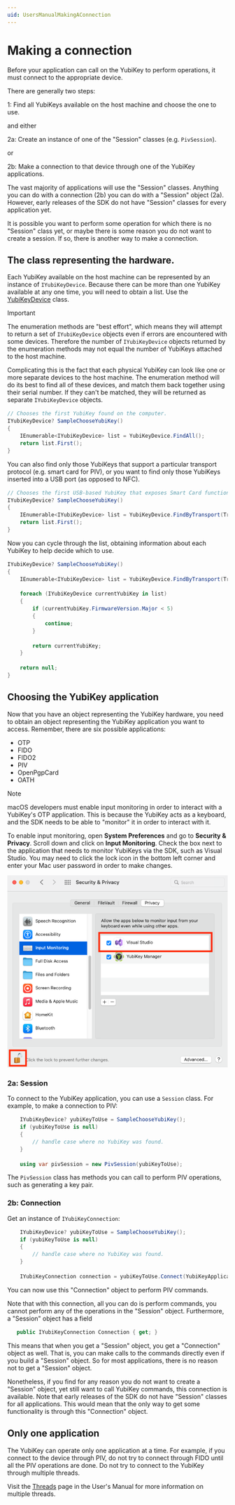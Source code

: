 ```yaml
---
uid: UsersManualMakingAConnection
---
```


<!-- Copyright 2021 Yubico AB

Licensed under the Apache License, Version 2.0 (the "License");
you may not use this file except in compliance with the License.
You may obtain a copy of the License at

    http://www.apache.org/licenses/LICENSE-2.0

Unless required by applicable law or agreed to in writing, software
distributed under the License is distributed on an "AS IS" BASIS,
WITHOUT WARRANTIES OR CONDITIONS OF ANY KIND, either express or implied.
See the License for the specific language governing permissions and
limitations under the License. -->

# Making a connection

Before your application can call on the YubiKey to perform operations, it must connect to
the appropriate device.

There are generally two steps:

1: Find all YubiKeys available on the host machine and choose the one to use.

and either

2a: Create an instance of one of the "Session" classes (e.g. `PivSession`).

or

2b: Make a connection to that device through one of the YubiKey applications.

The vast majority of applications will use the "Session" classes. Anything you can do with
a connection (2b) you can do with a "Session" object (2a). However, early releases of the
SDK do not have "Session" classes for every application yet.

It is possible you want to perform some operation for which there is no "Session" class
yet, or maybe there is some reason you do not want to create a session. If so, there is
another way to make a connection.

## The class representing the hardware.

Each YubiKey available on the host machine can be represented by an instance of
`IYubiKeyDevice`. Because there can be more than one YubiKey available at any one time, you will
need to obtain a list. Use the [YubiKeyDevice](xref:Yubico.YubiKey.YubiKeyDevice) class.

> [!IMPORTANT]
> The enumeration methods are "best effort", which means they will attempt to return a set of
> `IYubiKeyDevice` objects even if errors are encountered with some devices. Therefore the
> number of `IYubiKeyDevice` objects returned by the enumeration methods may not equal the
> number of YubiKeys attached to the host machine.
>
> Complicating this is the fact that each physical YubiKey can look like one or more separate
> devices to the host machine. The enumeration method will do its best to find all of these
> devices, and match them back together using their serial number. If they can't be matched,
> they will be returned as separate `IYubiKeyDevice` objects.

```c#
// Chooses the first YubiKey found on the computer.
IYubiKeyDevice? SampleChooseYubiKey()
{
    IEnumerable<IYubiKeyDevice> list = YubiKeyDevice.FindAll();
    return list.First();
}
```

You can also find only those YubiKeys that support a particular transport protocol (e.g.
smart card for PIV), or you want to find only those YubiKeys inserted into a USB port
(as opposed to NFC).

```c#
// Chooses the first USB-based YubiKey that exposes Smart Card functionality.
IYubiKeyDevice? SampleChooseYubiKey()
{
    IEnumerable<IYubiKeyDevice> list = YubiKeyDevice.FindByTransport(Transport.UsbSmartCard);
    return list.First();
}
```

Now you can cycle through the list, obtaining information about each YubiKey to help
decide which to use.

```c#
IYubiKeyDevice? SampleChooseYubiKey()
{
    IEnumerable<IYubiKeyDevice> list = YubiKeyDevice.FindByTransport(Transport.UsbSmartCard);

    foreach (IYubiKeyDevice currentYubiKey in list)
    {
        if (currentYubiKey.FirmwareVersion.Major < 5)
        {
            continue;
        }

        return currentYubiKey;
    }

    return null;
}
```

## Choosing the YubiKey application

Now that you have an object representing the YubiKey hardware, you need to obtain an
object representing the YubiKey application you want to access. Remember, there are six
possible applications:

* OTP
* FIDO
* FIDO2
* PIV
* OpenPgpCard
* OATH

> [!NOTE]
> macOS developers must enable input monitoring in order to interact with a YubiKey's OTP application. This is because the YubiKey acts as a keyboard, and the SDK needs to be able to "monitor" it in order to interact with it.
> 
> To enable input monitoring, open **System Preferences** and go to **Security & Privacy**. Scroll down and click on **Input Monitoring**. Check the box next to the application that needs to monitor YubiKeys via the SDK, such as Visual Studio. You may need to click the lock icon in the bottom left corner and enter your Mac user password in order to make changes. 
> 
> ![Input monitoring settings](../../images/input-monitoring.png "Input monitoring settings in macOS")

### 2a: Session

To connect to the YubiKey application, you can use a `Session` class. For example, to make
a connection to PIV:

```c#
    IYubiKeyDevice? yubiKeyToUse = SampleChooseYubiKey();
    if (yubiKeyToUse is null)
    {
        // handle case where no YubiKey was found.
    }

    using var pivSession = new PivSession(yubiKeyToUse);
```

The `PivSession` class has methods you can call to perform PIV operations, such as
generating a key pair.

### 2b: Connection

Get an instance of `IYubiKeyConnection`:

```c#
    IYubiKeyDevice? yubiKeyToUse = SampleChooseYubiKey();
    if (yubiKeyToUse is null)
    {
        // handle case where no YubiKey was found.
    }

    IYubiKeyConnection connection = yubiKeyToUse.Connect(YubiKeyApplication.Piv);
```

You can now use this "Connection" object to perform PIV commands.

Note that with this connection, all you can do is perform commands, you cannot perform any
of the operations in the "Session" object. Furthermore, a "Session" object has a field

```c#
   public IYubiKeyConnection Connection { get; }
```

This means that when you get a "Session" object, you get a "Connection" object as well.
That is, you can make calls to the commands directly even if you build a "Session" object.
So for most applications, there is no reason not to get a "Session" object.

Nonetheless, if you find for any reason you do not want to create a "Session" object, yet
still want to call YubiKey commands, this connection is available. Note that early
releases of the SDK do not have "Session" classes for all applications. This would mean
that the only way to get some functionality is through this "Connection" object.

## Only one application

The YubiKey can operate only one application at a time. For example, if you connect to the
device through PIV, do not try to connect through FIDO until all the PIV operations are
done. Do not try to connect to the YubiKey through multiple threads.

Visit the [Threads](threads.md) page in the User's Manual for more information on multiple
threads.
